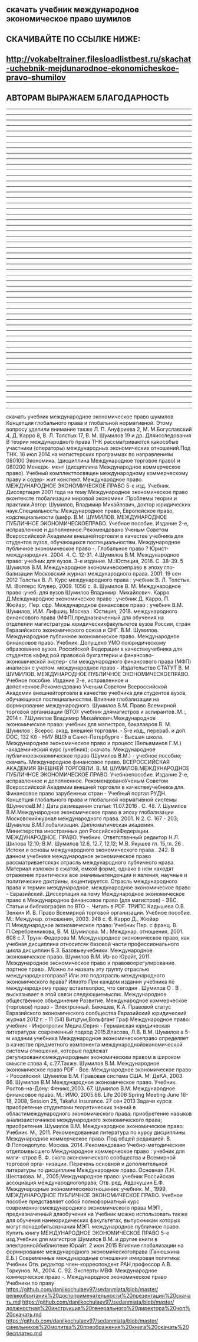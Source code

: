 скачать учебник международное экономическое право шумилов
--------------------------------------------------
СКАЧИВАЙТЕ ПО ССЫЛКЕ НИЖЕ:
--------------------------------------------------
http://vokabeltrainer.filesloadlistbest.ru/skachat-uchebnik-mejdunarodnoe-ekonomicheskoe-pravo-shumilov
--------------------------------------------------
АВТОРАМ ВЫРАЖАЕМ БЛАГОДАРНОСТЬ
--------------------------------------------------
--------------------------------------------------
--------------------------------------------------
--------------------------------------------------
--------------------------------------------------
--------------------------------------------------
--------------------------------------------------
--------------------------------------------------
--------------------------------------------------
--------------------------------------------------
--------------------------------------------------
--------------------------------------------------
--------------------------------------------------
--------------------------------------------------
--------------------------------------------------
--------------------------------------------------
--------------------------------------------------
--------------------------------------------------
--------------------------------------------------
--------------------------------------------------
--------------------------------------------------
--------------------------------------------------
--------------------------------------------------
--------------------------------------------------
--------------------------------------------------
--------------------------------------------------
--------------------------------------------------
--------------------------------------------------
--------------------------------------------------
--------------------------------------------------
--------------------------------------------------
--------------------------------------------------
--------------------------------------------------
--------------------------------------------------
--------------------------------------------------
--------------------------------------------------
--------------------------------------------------
--------------------------------------------------
--------------------------------------------------
--------------------------------------------------
--------------------------------------------------
--------------------------------------------------
--------------------------------------------------
--------------------------------------------------
--------------------------------------------------
--------------------------------------------------
--------------------------------------------------
--------------------------------------------------
--------------------------------------------------
--------------------------------------------------
--------------------------------------------------
--------------------------------------------------
--------------------------------------------------
--------------------------------------------------
--------------------------------------------------
--------------------------------------------------
скачать учебник международное экономическое право шумилов Концепция глобального права и глобальной нормативной. Этому вопросу уделили внимание также Л. П. Ануфриева 2, М. М.Богуславский 4, Д. Карро 8, В. Л. Толстых 17, В. М. Шумилов 19 и др. Дляисследования  В теории международного права ТНК рассматриваются какособые участники (операторы) международных экономических отношений.Под ТНК. 16 июл 2014  на магистерских программах по направлениям 080100  Экономика. (дисциплина Международное торговое право) и 080200  Менедж- мент (дисциплина Международное коммерческое право). Учебный комплектпосвящен международному коммерческому праву и содер- жит конспект. Международное право. МЕЖДУНАРОДНОЕ ЭКОНОМИЧЕСКОЕ ПРАВО 5-е изд. Учебник. Диссертация 2001 года на тему Международное экономическое право вконтексте глобализации мировой экономики :Проблемы теории и практики.Автор: Шумилов, Владимир Михайлович, доктор юридических наук.Специальность: Международное право, Европейское право, кодспециальности (шифр. В.М. ШУМИЛОВ. МЕЖДУНАРОДНОЕ ПУБЛИЧНОЕ ЭКОНОМИЧЕСКОЕПРАВО. Учебное пособие. Издание 2-е, исправленное и дополненное.Рекомендовано Ученым Советом Всероссийской Академии внешнейторговли в качестве учебника для студентов вузов, обучающихся поспециальностям. Международное публичное экономическое право -. Глобальное право ? Юрист-международник. 2004.  4. С. 12-31. 4.Шумилов В.М. Международное право: учебник для вузов.  3-е издание.  М.:Юстиция, 2016.  С. 38-39. 5 Шумилов В.М. Международное экономическоеправо в эпоху гло- бализации  Московский журнал международного права. 2001. 19 сен 2012  Толстых В. Л. Курс международного права : учебник  В. Л. Толстых.  М. :Волтерс Клувер, 2009.  1056 с. 8. Шумилов В. М. Международное право :учеб. для вузов  Шумилов Владимир. Михайлович.  Карро Д.Международное экономическое право : учебник  Д. Карро, П. Жюйар;. Пер. сфр. Международное финансовое право : учебник  В.М. Шумилов, И.М. Лифшиц. Москва : Юстиция, 2018.  международного финансового права (МФП),предназначенный для обучения на отделении магистратуры юридическихфакультетов вузов России, стран Евразийского экономического союза и СНГ. В.М. Шумилов. Международное публичное экономическое право. Международное финансовое право. Учебник. Допущено УМО поюридическому образованию вузов. Российской Федерации в качествеучебника для студентов  кафед рой правовой бухгалтерии и финансово-экономической экспер-  сти международного финансового права (МФП) инаписан с учетом. международное право - Издательство СТАТУТ
В. М. ШУМИЛОВ. МЕЖДУНАРОДНОЕ ПУБЛИЧНОЕ ЭКОНОМИЧЕСКОЕПРАВО. Учебное пособие. Издание 2-е, исправленное и дополненное.Рекомендовано Ученым Советом Всероссийской Академии внешнейторговли в качестве учебника для студентов вузов, обучающихся поспециальностям. Влияние глобализации на формирование международного. Шумилов В.М. Право Всемирной торговой организации (ВТО): учебник длямагистров и аспирантов. М.:, 2014 г. 7.Шумилов Владимир Михайлович.Международное экономическое право: учебник для магистров, бакалавров В. М. Шумилов ; Всерос. акад. внешней торговли. - 5-е изд., перераб. и доп. DOC, 132 Кб - НИУ ВШЭ в Санкт-Петербурге - Высшая школа. Международное экономическое право и процесс (Вельяминов Г.М.) -академический курс (учебник); скачать. Международное публичноеэкономическое право (Шумилов В.М.) - учебное пособие; скачать. Международное финансовое право. ВСЕРОССИЙСКАЯ АКАДЕМИЯ ВНЕШНЕЙ ТОРГОВЛИ. В. М. ШУМИЛОВ.МЕЖДУНАРОДНОЕ ПУБЛИЧНОЕ ЭКОНОМИЧЕСКОЕ ПРАВО. Учебноепособие. Издание 2-е, исправленное и дополненное. РекомендованоУченым Советом Всероссийской Академии внешней торговли в качествеучебника для. Финансовое право зарубежных стран - Учебный портал РУДН. Концепция глобального права и глобальной нормативной системы (ШумиловВ.М.) Дата размещения статьи: 11.07.2016 . С. 48. 7. Шумилов В.М.Международное экономическое право в эпоху глобализации  Московскийжурнал международного права. 2001. N 2. С. 167 - 203; Шумилов В.М.Глобализация. Дипломатическая академия. Министерства иностранных дел РоссийскойФедерации. МЕЖДУНАРОДНОЕ. ПРАВО. Учебник. Ответственный редактор Н.Л. Шилова  12.10; В.М. Шумилов  12.6, 12.7, 12.12; М.В. Якушев  гл. 15,гл. 26 . Истоки и основы международного экономического права . 242. В данном учебнике международное экономическое право рассматриваетсякак отрасль международного публичного нрава. Материал изложен в сжатой, емкой форме, однако в нем находят отражение практически все значимыетенденции и явления, научные и политические доктрины, акцентируется. Отрасль международного права и термин международное. международное экономическое право - Евразийский. Диссертация на тему Международное экономическое право в
Международное финансовое право (для магистров) - ЭБС. Статьи и библиография по ВТО -. Читать в PDF. ТРИПС Кадышева О.В. Зенкин И. В. Право Всемирной торговой организации. Учебное пособие.  М.: Междунар. отношения, 2003.  248 с. 6. Карро Д., Жюйар П.Международное экономическое право: Учебник  Пер. с франц. В. П.Серебренникова, В. М. Шумилова.  М.: Междунар. отношения, 2001.  608 с.7. Трунк-Федорова М. Международное экономическое право, как учебная дисциплина относитсяк базовой части профессионального цикла дисциплин Б.3.  Базовыеучебники: Международное экономическое право. Шумилов В.М. Из-во Юрайт, 2011. Международное экономическое право и правовоерегулирование. портное право . Можно ли назвать эту группу отраслью международногоправа? Или  это подотрасль международного экономического права? Илиэто  При каждом издании учебника по международному праву встаетвопрос, что сегодня . Шумилов О . В . высказывает в этой связи следующиемысли:. Международное общественное объединение Развитие. Международное коммерческое (торговое) право - Электронный. Бекяшев, К.А. Правовой статус Евразийского экономического сообщества Евразийский юридический журнал  2012 г. -  11 (54)  Витцтум,Вольфганг Граф Международное право: учебник - Инфотропик Медиа.Серия - Германская юридическая литература: современный подход  2015.Власова, Л.В. В.М. Шумилов в 5-м издании учебника Международное экономическоеправо определяет в качестве предметного компонента международнойэкономической системы отношения, которые подлежат регулированиюмеждународным экономическим правом в широком смысле слова 4, с.27.Также. Шумилов В.М. Международное экономическое право PDF - Все. Международное экономическое право - Российский. Шумилов В.М. Правовая система США. М: ДеКА, 2003. 66. Шумилов В.М.Международное экономическое право. Учебник.  Ростов-на-Дону: Феникс,2003. 67. Шумилов В.М. Международное финансовое право. М.: ИМО, 2005.68. Life 2008 Spring Meeting June 16-18, 2008, Session 25, Takaful Insurance.
27 сен 2013  Задачи курса: приобретение студентами теоретических знаний в областимеждународного экономического права: приобретение навыков анализаисточников международного экономического права; приобретения .Шумилов В.М. Международное экономическое право: Учебник. М., 2011. Рекомендованная литература по курсу дисциплины. Международное коммерческое право. Под общей редакцией. В. Ф.Попондопуло. Москва. 2014. Рекомендовано Учебно-методическим отделомвысшего  Международное коммерческое право : учебник для маги- стров  В. Ф.  ского экономического сообщества и Всемирной торговой орга- низации. Перечень основной и дополнительной литературы по дисциплине Международное право. Основная  Л.Н. Шестакова. М., 2005;Международное право: учебник  Российская ассоциация международногоправа; Отв. ред.  Авдокушин Е.Ф. Международные экономическиеотношения: учебник. М., 1999. МЕЖДУНАРОДНОЕ ПУБЛИЧНОЕ ЭКОНОМИЧЕСКОЕ ПРАВО. Учебное пособие представляет собой полноформатный курс современногомеждународного экономического права МЭП , предназначенный дляобучения на  Учебник можно использовать также для обучения нанеюридических факультетах, выпускникам которых могут понадобитьсязнания МЭП. международное публичное право. Купить книгу МЕЖДУНАРОДНОЕ ЭКОНОМИЧЕСКОЕ ПРАВО 5-е изд.Учебник для магистров Шумилов В.М. и другие книги в электроннойбиблиотеке Юрайт. 2 июн 2015  Влияние глобализации на формирование международного экономическогоправа (Ганюшкина Е.Б.)   Современные международные отношения имировая политика: Учебник  Отв. редактор член-корреспондент РАН,профессор А.В. Торкунов. М., 2004. С. 92. Эксперты МВФ. Международное коммерческое право -. Международное экономическое право  Учебники по праву
https://github.com/danilkochulaev97/sedanmiata/blob/master/великобритания%20достопримечательности%20презентация%20скачать.md
https://github.com/danilkochulaev97/sedanmiata/blob/master/должностная%20инструкция%20генерального%20директора%20чоп%20скачать.md
https://github.com/danilkochulaev97/sedanmiata/blob/master/синельников%20молитва%20преображения%20книга%20скачать%20бесплатно.md